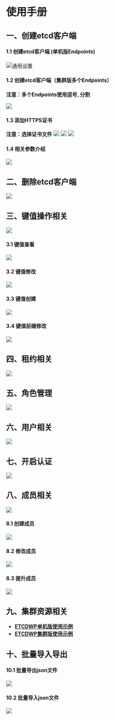 # 使用手册

## 一、创建etcd客户端

#### 1.1 创建etcd客户端 (单机版Endpoints)

![通用设置](arch/WechatIMG637.png)

#### 1.2 创建etcd客户端（集群版多个Endpoints）

**注意：多个Endpoints使用逗号`,`分割**

![](arch/WechatIMG639.png)

#### 1.3 添加HTTPS证书
 **注意：选择证书文件**
 ![](arch/1652439845152.png)
 ![](arch/WX20220513-190321.png)
 ![](arch/WX20220513-190448.png)
#### 1.4 相关参数介绍
 ![](arch/WechatIMG637.png)

## 二、删除etcd客户端

![](arch/WechatIMG628.png)


## 三、键值操作相关
![](arch/WechatIMG630.png)
#### 3.1 键值查看
![](arch/WechatIMG638.png)
#### 3.2 键值修改
![](arch/WX20220513-194024.png)
#### 3.3 键值创建
![](arch/WechatIMG629.png)
#### 3.4 键值前缀修改
![](arch/WechatIMG632.png)

## 四、租约相关
![](arch/WechatIMG633.png)

## 五、角色管理
![](arch/WechatIMG634.png)

## 六、用户相关
![](arch/WechatIMG635.png)

## 七、开启认证
![](arch/WX20220513-194531.png)

## 八、成员相关
![](arch/WX20220513-194835.png)

#### 8.1 创建成员
![](arch/WX20220513-194910.png)
#### 8.2 修改成员
![](arch/WX20220513-194954.png)
#### 8.3 提升成员
![](arch/WX20220513-195025.png)
## 九、集群资源相关
- **[ETCDWP单机版使用示例](https://github.com/workpieces/etcdWp/blob/main/test/SINGLE.md)**
- **[ETCDWP集群版使用示例](https://github.com/workpieces/etcdWp/blob/main/test/CLUSTER.md)**
## 十、批量导入导出
#### 10.1 批量导出json文件
![](arch/WX20220513-195559.png)
#### 10.2 批量导入json文件
![](arch/WX20220513-195909.png)

